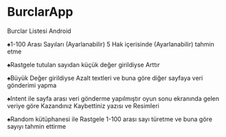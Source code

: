 # BurclarApp
Burclar Listesi Android

♠️1-100 Arası Sayıları (Ayarlanabilir) 5 Hak içerisinde (Ayarlanabilir) tahmin etme 

♠️Rastgele tutulan sayıdan küçük değer girildiyse Arttır

♠️Büyük Değer girildiyse Azalt textleri ve buna göre diğer sayfaya veri gönderimi yapma

♠️Intent ile sayfa arası veri gönderme yapılmıştır oyun sonu ekranında gelen veriye göre Kazandınız Kaybettiniz yazısı ve Resimleri

♠️Random kütüphanesi ile Rastgele 1-100 arası sayı türetme ve buna göre sayıyı tahmin ettirme

